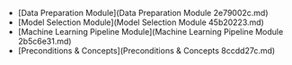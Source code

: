 * [Data Preparation Module](Data Preparation Module 2e79002c.md)
* [Model Selection Module](Model Selection Module 45b20223.md)
* [Machine Learning Pipeline Module](Machine Learning Pipeline Module 2b5c6e31.md)
* [Preconditions & Concepts](Preconditions & Concepts 8ccdd27c.md)
